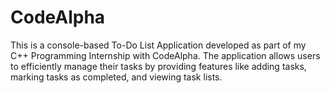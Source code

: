 # CodeAlpha
This is a console-based To-Do List Application developed as part of my C++ Programming Internship with CodeAlpha. The application allows users to efficiently manage their tasks by providing features like adding tasks, marking tasks as completed, and viewing task lists.
